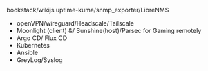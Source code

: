 bookstack/wikijs
uptime-kuma/snmp_exporter/LibreNMS
- openVPN/wireguard/Headscale/Tailscale 
- Moonlight (client) &/ Sunshine(host)/Parsec for Gaming remotely
- Argo CD/ Flux CD
- Kubernetes
- Ansible
- GreyLog/Syslog